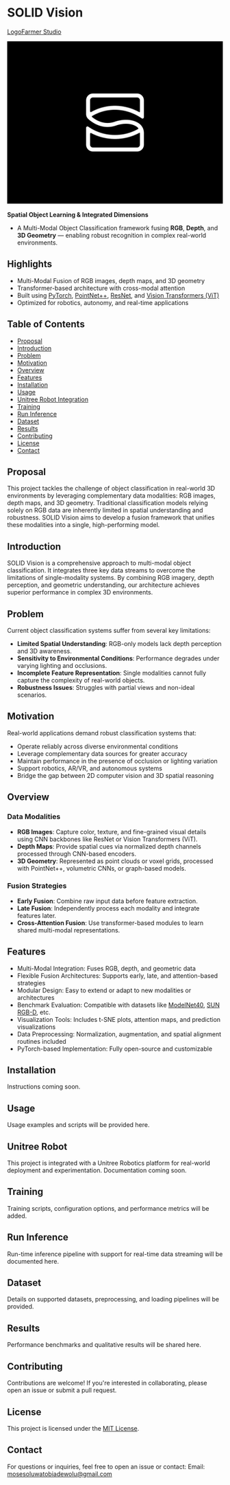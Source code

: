 # SOLID Vision  

[LogoFarmer Studio](https://dribbble.com/shots/25590129-S-Eye-Logo-Design)

![solid-vision-logo](https://github.com/MosesTheRedSea/SOLID/blob/main/solid-vision-design.jpg)

**Spatial Object Learning & Integrated Dimensions**
- A Multi-Modal Object Classification framework fusing **RGB**, **Depth**, and **3D Geometry** — enabling robust recognition in complex real-world environments.

## Highlights
- Multi-Modal Fusion of RGB images, depth maps, and 3D geometry
- Transformer-based architecture with cross-modal attention
- Built using [PyTorch](https://pytorch.org/), [PointNet++](https://arxiv.org/abs/1706.02413), [ResNet](https://arxiv.org/abs/1512.03385), and [Vision Transformers (ViT)](https://arxiv.org/abs/2010.11929)
- Optimized for robotics, autonomy, and real-time applications

## Table of Contents
- [Proposal](#proposal)
- [Introduction](#introduction)
- [Problem](#problem)
- [Motivation](#motivation)
- [Overview](#overview)
- [Features](#features)
- [Installation](#installation)
- [Usage](#usage)
- [Unitree Robot Integration](#unitree-robot)
- [Training](#training)
- [Run Inference](#run-inference)
- [Dataset](#dataset)
- [Results](#results)
- [Contributing](#contributing)
- [License](#license)
- [Contact](#contact)

## Proposal
This project tackles the challenge of object classification in real-world 3D environments by leveraging complementary data modalities: RGB images, depth maps, and 3D geometry. Traditional classification models relying solely on RGB data are inherently limited in spatial understanding and robustness. SOLID Vision aims to develop a fusion framework that unifies these modalities into a single, high-performing model.

## Introduction
SOLID Vision is a comprehensive approach to multi-modal object classification. It integrates three key data streams to overcome the limitations of single-modality systems. By combining RGB imagery, depth perception, and geometric understanding, our architecture achieves superior performance in complex 3D environments.

## Problem
Current object classification systems suffer from several key limitations:

- **Limited Spatial Understanding**: RGB-only models lack depth perception and 3D awareness.
- **Sensitivity to Environmental Conditions**: Performance degrades under varying lighting and occlusions.
- **Incomplete Feature Representation**: Single modalities cannot fully capture the complexity of real-world objects.
- **Robustness Issues**: Struggles with partial views and non-ideal scenarios.

## Motivation
Real-world applications demand robust classification systems that:

- Operate reliably across diverse environmental conditions
- Leverage complementary data sources for greater accuracy
- Maintain performance in the presence of occlusion or lighting variation
- Support robotics, AR/VR, and autonomous systems
- Bridge the gap between 2D computer vision and 3D spatial reasoning

## Overview

### Data Modalities

- **RGB Images**: Capture color, texture, and fine-grained visual details using CNN backbones like ResNet or Vision Transformers (ViT).
- **Depth Maps**: Provide spatial cues via normalized depth channels processed through CNN-based encoders.
- **3D Geometry**: Represented as point clouds or voxel grids, processed with PointNet++, volumetric CNNs, or graph-based models.

### Fusion Strategies

- **Early Fusion**: Combine raw input data before feature extraction.
- **Late Fusion**: Independently process each modality and integrate features later.
- **Cross-Attention Fusion**: Use transformer-based modules to learn shared multi-modal representations.

## Features

- Multi-Modal Integration: Fuses RGB, depth, and geometric data
- Flexible Fusion Architectures: Supports early, late, and attention-based strategies
- Modular Design: Easy to extend or adapt to new modalities or architectures
- Benchmark Evaluation: Compatible with datasets like [ModelNet40](https://modelnet.cs.princeton.edu/), [SUN RGB-D](https://rgbd.cs.princeton.edu/), etc.
- Visualization Tools: Includes t-SNE plots, attention maps, and prediction visualizations
- Data Preprocessing: Normalization, augmentation, and spatial alignment routines included
- PyTorch-based Implementation: Fully open-source and customizable

## Installation

Instructions coming soon.

## Usage

Usage examples and scripts will be provided here.

## Unitree Robot

This project is integrated with a Unitree Robotics platform for real-world deployment and experimentation. Documentation coming soon.

## Training

Training scripts, configuration options, and performance metrics will be added.


## Run Inference

Run-time inference pipeline with support for real-time data streaming will be documented here.

## Dataset

Details on supported datasets, preprocessing, and loading pipelines will be provided.

## Results

Performance benchmarks and qualitative results will be shared here.

## Contributing

Contributions are welcome! If you're interested in collaborating, please open an issue or submit a pull request.

## License

This project is licensed under the [MIT License](LICENSE).

## Contact

For questions or inquiries, feel free to open an issue or contact:
Email: [mosesoluwatobiadewolu@gmail.com](mailto:mosesoluwatobiadewolu@gmail.com)  
